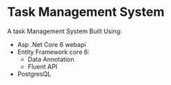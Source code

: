 # Task Management System

A task Management System Built Using:
* Asp .Net Core 6 webapi
* Entity Framework core 6:
    * Data Annotation
    * Fluent API
* PostgresQL